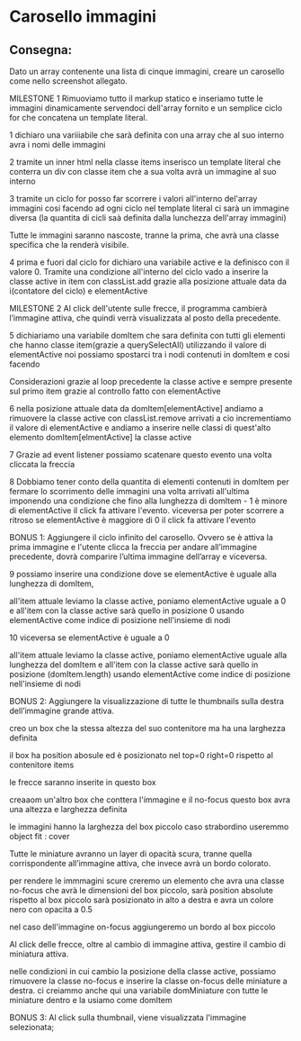 # Carosello immagini

## Consegna:

Dato un array contenente una lista di cinque immagini, creare un carosello come nello screenshot allegato.

MILESTONE 1
Rimuoviamo tutto il markup statico e inseriamo tutte le immagini dinamicamente servendoci dell'array fornito e un semplice ciclo for che concatena un template literal.

1 dichiaro una variiiabile che sarà definita con una array che al suo interno avra i nomi delle immagini

2 tramite un inner html nella classe items inserisco un template literal che conterra un div con classe item che a sua volta avrà un immagine al suo interno

3 tramite un ciclo for posso far scorrere i valori all'interno del'array immagini cosi facendo ad ogni ciclo nel template literal ci sarà un immagine diversa
(la quantita di cicli saà definita dalla lunchezza dell'array immagini)

Tutte le immagini saranno nascoste, tranne la prima, che avrà una classe specifica che la renderà visibile.

4 prima e fuori dal ciclo for dichiaro una variabile active e la definisco con il valore 0.
Tramite una condizione all'interno del ciclo vado a inserire la classe active in item con classList.add grazie alla posizione attuale data da i(contatore del ciclo) e elementActive

MILESTONE 2
Al click dell'utente sulle frecce, il programma cambierà l’immagine attiva, che quindi verrà visualizzata al posto della precedente.

5 dichiariamo una variabile domItem che sara definita con tutti gli elementi che hanno classe item(grazie a querySelectAll)
utilizzando il valore di elementActive noi possiamo spostarci tra i nodi contenuti in domItem
e cosi facendo

Considerazioni
grazie al loop precedente la classe active e sempre presente sul primo item grazie al controllo fatto con elementActive

6 nella posizione attuale data da domItem[elementActive] andiamo a rimuovere la classe active con classList.remove
arrivati a cio incrementiamo il valore di elementActive e andiamo a inserire nelle classi di quest'alto elemento domItem[elmentActive] la classe active

7 Grazie ad event listener possiamo scatenare questo evento una volta cliccata la freccia

8 Dobbiamo tener conto della quantita di elementi contenuti in domItem per fermare lo scorrimento delle immagini una volta arrivati all'ultima imponendo una condizione che fino alla lunghezza di domItem - 1 è minore di elementActive il click fa attivare l'evento.
viceversa per poter scorrere a ritroso se elementActive è maggiore di 0 il click fa attivare l'evento

BONUS 1:
Aggiungere il ciclo infinito del carosello. Ovvero se è attiva la prima immagine e l'utente clicca la freccia per andare all’immagine precedente, dovrà comparire l’ultima immagine dell’array e viceversa.

9 possiamo inserire una condizione dove se elementActive è uguale alla lunghezza di domItem,

all'item attuale leviamo la classe active,
poniamo elementActive uguale a 0 e all'item con la classe active sarà quello in posizione 0 usando elementActive come indice di posizione nell'insieme di nodi

10 viceversa se elementActive è uguale a 0

all'item attuale leviamo la classe active,
poniamo elementActive uguale alla lunghezza del domItem e all'item con la classe active sarà quello in posizione (domItem.length) usando elementActive come indice di posizione nell'insieme di nodi

BONUS 2:
Aggiungere la visualizzazione di tutte le thumbnails sulla destra dell’immagine grande attiva.

creo un box che la stessa altezza del suo contenitore ma ha una larghezza definita

il box ha position abosule ed è posizionato nel top=0 right=0 rispetto al contenitore items

le frecce saranno inserite in questo box

creaaom un'altro box che conttera l'immagine e il no-focus
questo box avra una altezza e larghezza definita

le immagini hanno la larghezza del box piccolo caso strabordino useremmo object fit : cover

Tutte le miniature avranno un layer di opacità scura, tranne quella corrispondente all’immagine attiva, che invece avrà un bordo colorato.

per rendere le immmagini scure creremo un elemento che avra una classe no-focus che avrà le dimensioni del box piccolo, sarà position absolute rispetto al box piccolo sarà posizionato in alto a destra e avra un colore nero con opacita a 0.5

nel caso dell'immagine on-focus aggiungeremo un bordo al box piccolo

Al click delle frecce, oltre al cambio di immagine attiva, gestire il cambio di miniatura attiva.

nelle condizioni in cui cambio la posizione della classe active, possiamo rimuovere la classe no-focus e inserire la classe on-focus delle miniature a destra.
ci creiammo anche qui una variabile domMiniature con tutte le miniature dentro e la usiamo come domItem

BONUS 3:
Al click sulla thumbnail, viene visualizzata l'immagine selezionata;
